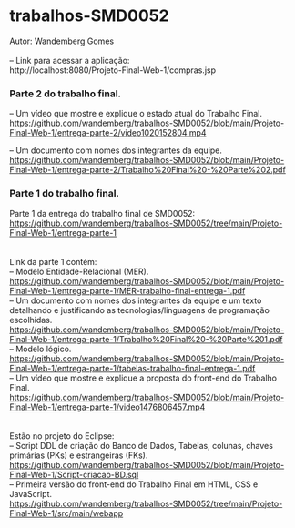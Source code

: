 # trabalhos-SMD0052
Autor: Wandemberg Gomes <br><br>
– Link para acessar a aplicação: <br>
http://localhost:8080/Projeto-Final-Web-1/compras.jsp

<h3>Parte 2 do trabalho final.</h3>

– Um vídeo que mostre e explique o estado atual do Trabalho Final. <br>
https://github.com/wandemberg/trabalhos-SMD0052/blob/main/Projeto-Final-Web-1/entrega-parte-2/video1020152804.mp4 <br>

– Um documento com nomes dos integrantes da equipe. <br>
https://github.com/wandemberg/trabalhos-SMD0052/blob/main/Projeto-Final-Web-1/entrega-parte-2/Trabalho%20Final%20-%20Parte%202.pdf <br>


<h3>Parte 1 do trabalho final.</h3>

Parte 1 da entrega do trabalho final de SMD0052: <br>
https://github.com/wandemberg/trabalhos-SMD0052/tree/main/Projeto-Final-Web-1/entrega-parte-1 <br>
<br><br>
Link da parte 1 contém: <br>
– Modelo Entidade-Relacional (MER). <br>
https://github.com/wandemberg/trabalhos-SMD0052/blob/main/Projeto-Final-Web-1/entrega-parte-1/MER-trabalho-final-entrega-1.pdf <br>
– Um documento com nomes dos integrantes da equipe e um texto detalhando e justificando as tecnologias/linguagens de programação escolhidas. <br>
https://github.com/wandemberg/trabalhos-SMD0052/blob/main/Projeto-Final-Web-1/entrega-parte-1/Trabalho%20Final%20-%20Parte%201.pdf <br>
– Modelo lógico. <br>
https://github.com/wandemberg/trabalhos-SMD0052/blob/main/Projeto-Final-Web-1/entrega-parte-1/tabelas-trabalho-final-entrega-1.pdf <br>
– Um vídeo que mostre e explique a proposta do front-end do Trabalho Final. <br>
https://github.com/wandemberg/trabalhos-SMD0052/blob/main/Projeto-Final-Web-1/entrega-parte-1/video1476806457.mp4 <br>
<br><br>
Estão no projeto do Eclipse: <br>
– Script DDL de criação do Banco de Dados, Tabelas, colunas, chaves primárias (PKs) e estrangeiras (FKs). <br>
https://github.com/wandemberg/trabalhos-SMD0052/blob/main/Projeto-Final-Web-1/Script-criacao-BD.sql <br>
– Primeira versão do front-end do Trabalho Final em HTML, CSS e JavaScript. <br>
https://github.com/wandemberg/trabalhos-SMD0052/tree/main/Projeto-Final-Web-1/src/main/webapp <br>
